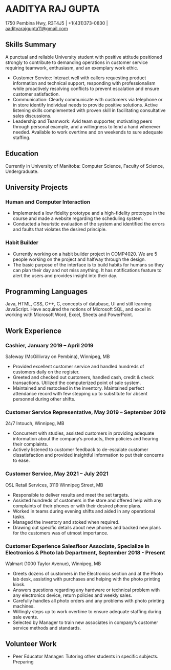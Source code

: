 # AADITYA RAJ GUPTA

1750 Pembina Hwy, R3T4J5 | +1(431)373-0830 | aadityarajgupta11@gmail.com

## Skills Summary
A punctual and reliable University student with positive attitude positioned strongly to contribute to demanding operations in customer service requiring teamwork, enthusiasm, and an exemplary work ethic.

- Customer Service: Interact well with callers requesting product information and technical support, responding with professionalism while proactively resolving conflicts to prevent escalation and ensure customer satisfaction.
- Communication: Clearly communicate with customers via telephone or in store identify individual needs to provide positive solutions. Active listening skills complemented with proven skill in facilitating consultative sales discussions.
- Leadership and Teamwork: Avid team supporter, motivating peers through personal example, and a willingness to lend a hand whenever needed. Available to work overtime and on weekends to sure adequate staffing.

## Education
Currently in University of Manitoba: Computer Science, Faculty of Science, Undergraduate.

## University Projects
### Human and Computer Interaction
- Implemented a low fidelity prototype and a high-fidelity prototype in the course and made a website regarding the scheduling system.
- Conducted a heuristic evaluation of the system and identified the errors and faults that violates the desired principle.
### Habit Builder
- Currently working on a habit builder project in COMP4020. We are 5 people working on the project and halfway through the design.
- The basic purpose of the interface is to build habits for humans so they can plan their day and not miss anything. It has notifications feature to alert the users and provides insight into their day.

## Programming Languages
Java, HTML, CSS, C++, C, concepts of database, UI and still learning JavaScript. Have acquired the notions of Microsoft SQL, and excel in working with Microsoft Word, Excel, Sheets and PowerPoint.

## Work Experience
### Cashier, January 2019 – April 2019
Safeway (McGillivray on Pembina), Winnipeg, MB
- Provided excellent customer service and handled hundreds of customers daily on the register.
- Greeted and checked out customers, handled cash, credit & check transactions. Utilized the computerized point of sale system.
- Maintained and restocked in the inventory. Maintained perfect attendance record with few stepping up to substitute for absent personnel during other shifts.

### Customer Service Representative, May 2019 – September 2019
24/7 Intouch, Winnipeg, MB
- Concurrent with studies, assisted customers in providing adequate information about the company’s products, their policies and hearing their complaints.
- Actively listened to customer feedback to de-escalate customer dissatisfaction and provided insightful information to put their concerns to ease.

### Customer Service, May 2021 – July 2021
OSL Retail Services, 3119 Winnipeg Street, MB
- Responsible to deliver results and meet the set targets.
- Assisted hundreds of customers in the store and offered help with any complaints of their phones or with their desired phone plans.
- Worked in teams during evening shifts and aided in any operational tasks.
- Managed the inventory and stoked when required.
- Drawing out specific details about new phones and backed new plans for the customers was of utmost importance.

### Customer Experience Salesfloor Associate, Specialize in Electronics & Photo lab Department, September 2018 - Present
Walmart (1000 Taylor Avenue), Winnipeg, MB
- Greets dozens of customers in the Electronics section and at the Photo lab desk, assisting with purchases and helping with the photo printing kiosk.
- Answers questions regarding any hardware or technical problem with any electronics device, return policies and weekly sales.
- Carefully handles all photo orders and any problems with photo printing machines.
- Willingly steps up to work overtime to ensure adequate staffing during sale events.
- Selected by Manager to train new associates in company’s customer service methods and standards.

## Volunteer Work
- Peer Educator Manager: Tutoring other students in specific subjects. Preparing
